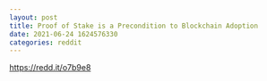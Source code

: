 ```yaml
--- 
layout: post 
title: Proof of Stake is a Precondition to Blockchain Adoption 
date: 2021-06-24 1624576330 
categories: reddit 
--- 
```

https://redd.it/o7b9e8